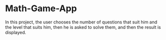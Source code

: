 # Math-Game-App
In this project, the user chooses the number of questions that suit him and the level that suits him, then he is asked to solve them, and then the result is displayed.
